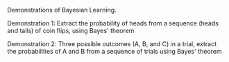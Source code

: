 Demonstrations of Bayesian Learning.

Demonstration 1: Extract the probability of heads from a sequence (heads and tails) of coin flips, using Bayes' theorem

Demonstration 2: Three possible outcomes (A, B, and C) in a trial, extract the probabilities of A and B from a sequence of trials using Bayes' theorem
